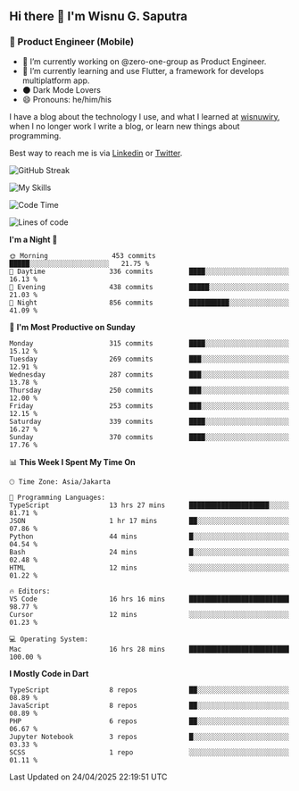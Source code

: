 ## Hi there 👋 I'm Wisnu G. Saputra

### :mobile_phone_off: Product Engineer (Mobile)

- 🔭 I’m currently working on @zero-one-group as Product Engineer.
- 🌱 I’m currently learning and use Flutter, a framework for develops multiplatform app.
- 🌑 Dark Mode Lovers
- 😄 Pronouns: he/him/his

I have a blog about the technology I use, and what I learned at [wisnuwiry](https://wisnuwiry.space/), when I no longer work I write a blog, or learn new things about programming.

Best way to reach me is via [Linkedin](https://www.linkedin.com/in/wisnu-saputra/) or [Twitter](https://twitter.com/wisnuwiry).

![GitHub Streak](https://streak-stats.demolab.com?user=wisnuwiry&theme=dark&hide_border=true)

![My Skills](https://skillicons.dev/icons?i=dart,flutter,kotlin,swift,go,js,css,neovim,git,linux&perline=5)

<!--START_SECTION:waka-->
![Code Time](http://img.shields.io/badge/Code%20Time-1%2C845%20hrs%2033%20mins-blue)

![Lines of code](https://img.shields.io/badge/From%20Hello%20World%20I%27ve%20Written-4.0%20million%20lines%20of%20code-blue)

**I'm a Night 🦉** 

```text
🌞 Morning                453 commits         █████░░░░░░░░░░░░░░░░░░░░   21.75 % 
🌆 Daytime                336 commits         ████░░░░░░░░░░░░░░░░░░░░░   16.13 % 
🌃 Evening                438 commits         █████░░░░░░░░░░░░░░░░░░░░   21.03 % 
🌙 Night                  856 commits         ██████████░░░░░░░░░░░░░░░   41.09 % 
```
📅 **I'm Most Productive on Sunday** 

```text
Monday                   315 commits         ████░░░░░░░░░░░░░░░░░░░░░   15.12 % 
Tuesday                  269 commits         ███░░░░░░░░░░░░░░░░░░░░░░   12.91 % 
Wednesday                287 commits         ███░░░░░░░░░░░░░░░░░░░░░░   13.78 % 
Thursday                 250 commits         ███░░░░░░░░░░░░░░░░░░░░░░   12.00 % 
Friday                   253 commits         ███░░░░░░░░░░░░░░░░░░░░░░   12.15 % 
Saturday                 339 commits         ████░░░░░░░░░░░░░░░░░░░░░   16.27 % 
Sunday                   370 commits         ████░░░░░░░░░░░░░░░░░░░░░   17.76 % 
```


📊 **This Week I Spent My Time On** 

```text
🕑︎ Time Zone: Asia/Jakarta

💬 Programming Languages: 
TypeScript               13 hrs 27 mins      ████████████████████░░░░░   81.71 % 
JSON                     1 hr 17 mins        ██░░░░░░░░░░░░░░░░░░░░░░░   07.86 % 
Python                   44 mins             █░░░░░░░░░░░░░░░░░░░░░░░░   04.54 % 
Bash                     24 mins             █░░░░░░░░░░░░░░░░░░░░░░░░   02.48 % 
HTML                     12 mins             ░░░░░░░░░░░░░░░░░░░░░░░░░   01.22 % 

🔥 Editors: 
VS Code                  16 hrs 16 mins      █████████████████████████   98.77 % 
Cursor                   12 mins             ░░░░░░░░░░░░░░░░░░░░░░░░░   01.23 % 

💻 Operating System: 
Mac                      16 hrs 28 mins      █████████████████████████   100.00 % 
```

**I Mostly Code in Dart** 

```text
TypeScript               8 repos             ██░░░░░░░░░░░░░░░░░░░░░░░   08.89 % 
JavaScript               8 repos             ██░░░░░░░░░░░░░░░░░░░░░░░   08.89 % 
PHP                      6 repos             ██░░░░░░░░░░░░░░░░░░░░░░░   06.67 % 
Jupyter Notebook         3 repos             █░░░░░░░░░░░░░░░░░░░░░░░░   03.33 % 
SCSS                     1 repo              ░░░░░░░░░░░░░░░░░░░░░░░░░   01.11 % 
```




 Last Updated on 24/04/2025 22:19:51 UTC
<!--END_SECTION:waka-->
